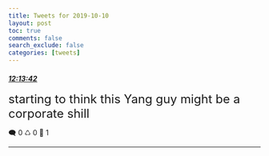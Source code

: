 ```yaml
---
title: Tweets for 2019-10-10
layout: post
toc: true
comments: false
search_exclude: false
categories: [tweets]
---
```



#### <a href = "https://twitter.com/deepfates/status/1182358561973661701">*12:13:42*</a>

<font size="5">starting to think this Yang guy might be a corporate shill</font>



🗨️ 0 ♺ 0 🤍  1   

---
    
            
